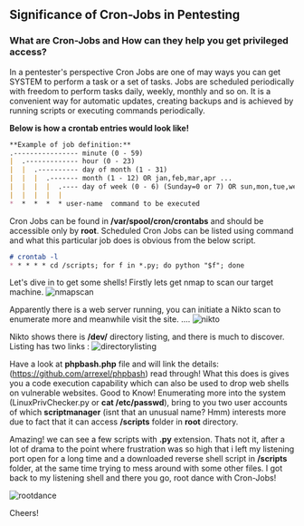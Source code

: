 ## Significance of Cron-Jobs in Pentesting

### What are Cron-Jobs and How can they help you get privileged access?

In a pentester's perspective Cron Jobs are one of may ways you can get SYSTEM to perform a task or a set of tasks. Jobs are scheduled periodically with freedom to perform tasks daily, weekly, monthly and so on. It is a convenient way for automatic updates, creating backups and is achieved by running scripts or executing commands periodically. 

**Below is how a crontab entries would look like!**
```markdown
**Example of job definition:**
.---------------- minute (0 - 59)
|  .------------- hour (0 - 23)
|  |  .---------- day of month (1 - 31)
|  |  |  .------- month (1 - 12) OR jan,feb,mar,apr ...
|  |  |  |  .---- day of week (0 - 6) (Sunday=0 or 7) OR sun,mon,tue,wed,thu,fri,sat
|  |  |  |  |
*  *  *  *  * user-name  command to be executed
```
Cron Jobs can be found in **/var/spool/cron/crontabs** and should be accessible only by **root**.
Scheduled Cron Jobs can be listed using command and what this particular job does is obvious from the below script.
```markdown
# crontab -l
* * * * * cd /scripts; for f in *.py; do python "$f"; done
```
Let's dive in to get some shells!
Firstly lets get nmap to scan our target machine.
![nmapscan](https://user-images.githubusercontent.com/22067818/37248477-5fc43250-2527-11e8-9be8-1f4a62115d68.PNG)

Apparently there is a web server running, you can initiate a Nikto scan to enumerate more and meanwhile visit the site.
....
![nikto](https://user-images.githubusercontent.com/22067818/37248548-29b4779a-2529-11e8-87a1-9566794b1d42.PNG)

Nikto shows there is **/dev/** directory listing, and there is much to discover. Listing has two links :
![directorylisting](https://user-images.githubusercontent.com/22067818/37248580-bfee2da0-2529-11e8-88ca-4062b40ac841.PNG)

Have a look at **phpbash.php** file and will link the details: (https://github.com/arrexel/phpbash) read through!
What this does is gives you a code execution capability which can also be used to drop web shells on vulnerable websites. Good to Know!
Enumerating more into the system (LinuxPrivChecker.py or **cat /etc/passwd**), bring to you two user accounts of which **scriptmanager** (isnt that an unusual name? Hmm) interests more due to fact that it can access **/scripts** folder in **root** directory. 

Amazing! we can see a few scripts with **.py** extension. Thats not it, after a lot of drama to the point where frustration was so high that i left my listening port open for a long time and a downloaded reverse shell script in **/scripts** folder, at the same time trying to mess around with some other files. I got back to my listening shell and there you go, root dance with Cron-Jobs!

![rootdance](https://user-images.githubusercontent.com/22067818/37248686-8bd2b0e2-252c-11e8-8f72-dcebac5c1c12.PNG)

Cheers!
